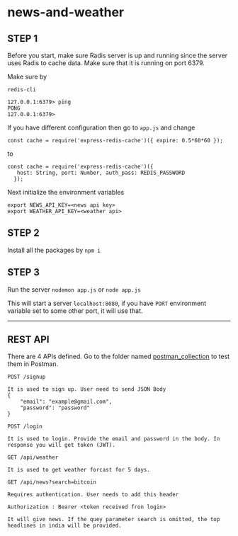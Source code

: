 # news-and-weather

## STEP 1
Before you start, make sure Radis server is up and running since the server uses Radis to cache data. Make sure that it is running on port 6379.

Make sure by
```
redis-cli

127.0.0.1:6379> ping
PONG
127.0.0.1:6379>
```
If you have different configuration then go to `app.js` and change
```
const cache = require('express-redis-cache')({ expire: 0.5*60*60 });
```
to
```
const cache = require('express-redis-cache')({
   host: String, port: Number, auth_pass: REDIS_PASSWORD
  });
```

Next initialize the environment variables
```
export NEWS_API_KEY=<news api key>
export WEATHER_API_KEY=<weather api>
```
## STEP 2
Install all the packages by `npm i`

## STEP 3
Run the server `nodemon app.js` or `node app.js`

This will start a server `localhost:8080`, if you have `PORT` environment variable set to some other port, it will use that.

---

## REST API
There are 4 APIs defined. Go to the folder named <a href="./postman_collection">postman_collection</a> to test them in Postman.
```
POST /signup

It is used to sign up. User need to send JSON Body
{
    "email": "example@gmail.com",
    "password": "password"
}
```
```
POST /login

It is used to login. Provide the email and password in the body. In response you will get token (JWT).
```
```
GET /api/weather

It is used to get weather forcast for 5 days.
```

```
GET /api/news?search=bitcoin

Requires authentication. User needs to add this header

Authorization : Bearer <token received fron login>

It will give news. If the quey parameter search is omitted, the top headlines in india will be provided.
```